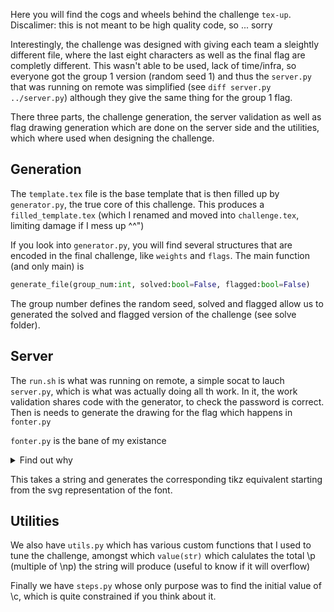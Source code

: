 Here you will find the cogs and wheels behind the challenge `tex-up`. Discalimer: this is not meant to be high quality code, so ... sorry

Interestingly, the challenge was designed with giving each team a sleightly different file, where the last eight characters as well as the final flag are completly different. This wasn't able to be used, lack of time/infra, so everyone got the group 1 version (random seed 1) and thus the `server.py` that was running on remote was simplified (see `diff server.py ../server.py`) although they give the same thing for the group 1 flag.

There three parts, the challenge generation, the server validation as well as flag drawing generation which are done on the server side and the utilities, which where used when designing the challenge.

## Generation

The `template.tex` file is the base template that is then filled up by `generator.py`, the true core of this challenge. This produces a `filled_template.tex` (which I renamed and moved into `challenge.tex`, limiting damage if I mess up ^^")


If you look into `generator.py`, you will find several structures that are encoded in the final challenge, like `weights` and `flags`. The main function (and only main) is

```python
generate_file(group_num:int, solved:bool=False, flagged:bool=False)
``` 

The group number defines the random seed, solved and flagged allow us to generated the solved and flagged version of the challenge (see solve folder).

## Server 
The `run.sh` is what was running on remote, a simple socat to lauch `server.py`, which is what was actually doing all th work. In it, the work validation shares code with the generator, to check the password is correct. Then is needs to generate the drawing for the flag which happens in `fonter.py`

`fonter.py` is the bane of my existance
<details>
  <summary>Find out why</summary>
  This file needs to generate the tikz \draw from a font. After looking into it for a bit, the simplest way was to transforme the font into svg's using a website and copiy them into the font directory (by hand for each letter).

  Then we parse the svg and generate the tikz equivalent. This is simple to do for lines and bezier curves (you would assume not) but not for circular arcs. The problem is that svg's use the start point, end point and radius along with 2 flags to indicate which of the possible arcs to use. Tikz on the other hand, uses start point, radius along with **the start and end angles** along the curve. And although these two set of informations are equivalent, getting prom one to the other is a PITA, involving a bunch of math.

  Did I mention all of this was self-inflicted pain, as I could have just given the flag normally, and it wouldn't have changed the challenge at all? Yeah I'm dumb. The reason I stuck to it is that the challenge started out with the flag getting drawn, so removing this kindof made the challenge moot in my eyes. It also ties together all of the challenge nicely with the \\data you drag along the whole program
</details>  
  
This takes a string and generates the corresponding tikz equivalent starting from the svg representation of the font. 

## Utilities

We also have `utils.py` which has various custom functions that I used to tune the challenge, amongst which `value(str)` which calulates the total \\p (multiple of \\np) the string will produce (useful to know if it will overflow)

Finally we have `steps.py` whose only purpose was to find the initial value of \\c, which is quite constrained if you think about it.

